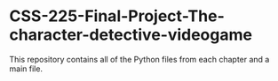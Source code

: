 # CSS-225-Final-Project-The-character-detective-videogame
This repository contains all of the Python files from each chapter and a main file.
